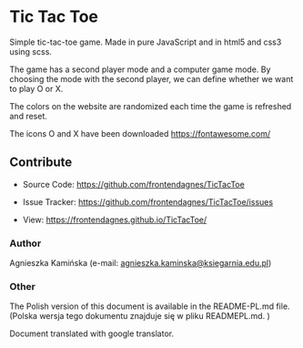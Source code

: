 # Tic Tac Toe

Simple tic-tac-toe game. Made in pure JavaScript and in html5 and css3 using scss.

The game has a second player mode and a computer game mode. By choosing the mode with the second player, we can define whether we want to play O or X.

The colors on the website are randomized each time the game is refreshed and reset.

The icons O and X have been downloaded https://fontawesome.com/

## Contribute

* Source Code: https://github.com/frontendagnes/TicTacToe

* Issue Tracker: https://github.com/frontendagnes/TicTacToe/issues

* View: https://frontendagnes.github.io/TicTacToe/

### Author

Agnieszka Kamińska (e-mail: agnieszka.kaminska@ksiegarnia.edu.pl)

### Other

The Polish version of this document is available in the README-PL.md file. (Polska wersja tego dokumentu znajduje się w pliku READMEPL.md. )

Document translated with google translator.







